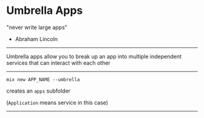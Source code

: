 # Umbrella Apps

"never write large apps"
- Abraham Lincoln

---

Umbrella apps allow you to break up an app into multiple independent services that can interact with each other

---

`mix new APP_NAME --umbrella`

creates an `apps` subfolder

(`Application` means service in this case)

---

